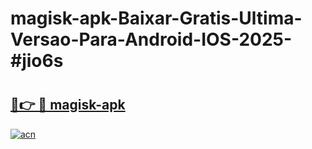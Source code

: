 # magisk-apk-Baixar-Gratis-Ultima-Versao-Para-Android-IOS-2025-#jio6s

# <h2><a href="https://ainizakaria.my?title=magisk-apk&ref=25M">🔗👉 🔴 magisk-apk</a></h2>

[![acn](https://github.com/user-attachments/assets/0f9c940e-d8b0-45ae-aac7-cd30a18b3e1c)](https://ainizakaria.my?title=magisk-apk&ref=25M)

